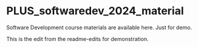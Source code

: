 # PLUS_softwaredev_2024_material
Software Development course materials are available here.
Just for demo.

This is the edit from the readme-edits for demonstration.
